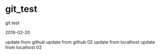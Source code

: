 # git_test
git test 

2019-02-20

update from github
update from github 02
update from localhost
update from localhost 02